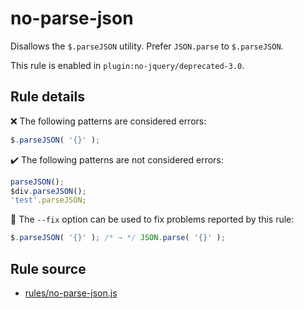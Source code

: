 # no-parse-json

Disallows the `$.parseJSON` utility. Prefer `JSON.parse` to `$.parseJSON`.

This rule is enabled in `plugin:no-jquery/deprecated-3.0`.

## Rule details

❌ The following patterns are considered errors:
```js
$.parseJSON( '{}' );
```

✔️ The following patterns are not considered errors:
```js
parseJSON();
$div.parseJSON();
'test'.parseJSON;
```

🔧 The `--fix` option can be used to fix problems reported by this rule:
```js
$.parseJSON( '{}' ); /* → */ JSON.parse( '{}' );
```
## Rule source

* [rules/no-parse-json.js](../rules/no-parse-json.js)
